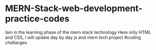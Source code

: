 # MERN-Stack-web-development-practice-codes
Iam in the learning phase of the mern stack technology
Here only HTML and CSS, I will update day by day js and mern tech project
#coding challanges
